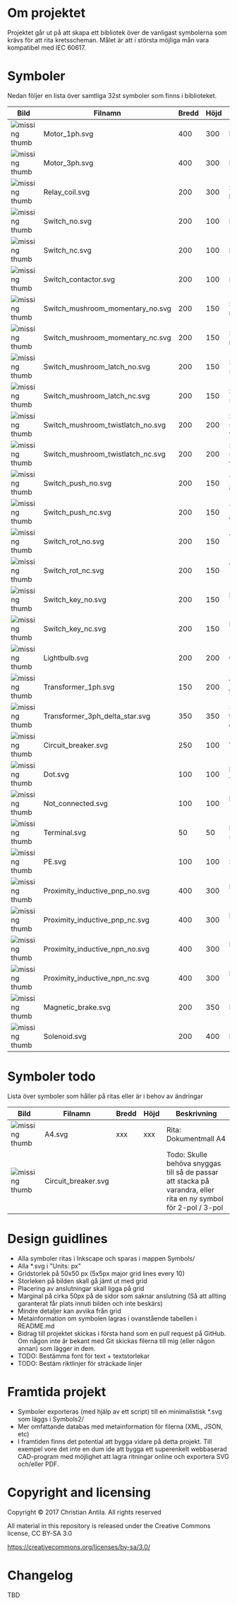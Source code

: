 Om projektet
============
Projektet går ut på att skapa ett bibliotek över de vanligast symbolerna som krävs för att rita kretsscheman. Målet är att i största möjliga mån vara kompatibel med IEC 60617.



Symboler
========
Nedan följer en lista över samtliga 32st symboler som finns i biblioteket.

Bild                                                                                           | Filnamn                           | Bredd | Höjd | Beskrivning
-----------------------------------------------------------------------------------------------|-----------------------------------|-------|------|----------------------------
![missing thumb](https://chille.github.io/electricalsymbols/Motor_1ph.svg)                     | Motor_1ph.svg                     |   400 |  300 | Motor 1-fas
![missing thumb](https://chille.github.io/electricalsymbols/Motor_3ph.svg)                     | Motor_3ph.svg                     |   400 |  300 | Motor 3-fas
![missing thumb](https://chille.github.io/electricalsymbols/Relay_coil.svg)                    | Relay_coil.svg                    |   200 |  300 | Spole till relä / kontaktor
![missing thumb](https://chille.github.io/electricalsymbols/Switch_no.svg)                     | Switch_no.svg                     |   200 |  100 | Relä (NO)
![missing thumb](https://chille.github.io/electricalsymbols/Switch_nc.svg)                     | Switch_nc.svg                     |   200 |  100 | Relä (NC)
![missing thumb](https://chille.github.io/electricalsymbols/Switch_contactor.svg)              | Switch_contactor.svg              |   200 |  100 | Kontaktor (NO)
![missing thumb](https://chille.github.io/electricalsymbols/Switch_mushroom_momentary_no.svg)  | Switch_mushroom_momentary_no.svg  |   200 |  150 | Svamptrycke momentan (NO)
![missing thumb](https://chille.github.io/electricalsymbols/Switch_mushroom_momentary_nc.svg)  | Switch_mushroom_momentary_nc.svg  |   200 |  150 | Svamptrycke momentan (NC)
![missing thumb](https://chille.github.io/electricalsymbols/Switch_mushroom_latch_no.svg)      | Switch_mushroom_latch_no.svg      |   200 |  150 | Svamptrycke självlåsande
![missing thumb](https://chille.github.io/electricalsymbols/Switch_mushroom_latch_nc.svg)      | Switch_mushroom_latch_nc.svg      |   200 |  150 | Svamptrycke självlåsande
![missing thumb](https://chille.github.io/electricalsymbols/Switch_mushroom_twistlatch_no.svg) | Switch_mushroom_twistlatch_no.svg |   200 |  200 | Svamptrycke självlåsande med vridåterställning
![missing thumb](https://chille.github.io/electricalsymbols/Switch_mushroom_twistlatch_nc.svg) | Switch_mushroom_twistlatch_nc.svg |   200 |  200 | Svamptrycke självlåsande med vridåterställning
![missing thumb](https://chille.github.io/electricalsymbols/Switch_push_no.svg)                | Switch_push_no.svg                |   200 |  150 | Tryckknapp återfjädrande (NO)
![missing thumb](https://chille.github.io/electricalsymbols/Switch_push_nc.svg)                | Switch_push_nc.svg                |   200 |  150 | Tryckknapp återfjädrande (NC)
![missing thumb](https://chille.github.io/electricalsymbols/Switch_rot_no.svg)                 | Switch_rot_no.svg                 |   200 |  150 | Vridströmställare (NO)
![missing thumb](https://chille.github.io/electricalsymbols/Switch_rot_nc.svg)                 | Switch_rot_nc.svg                 |   200 |  150 | Vridströmställare (NC)
![missing thumb](https://chille.github.io/electricalsymbols/Switch_key_no.svg)                 | Switch_key_no.svg                 |   200 |  150 | Nyckelströmställare (NO)
![missing thumb](https://chille.github.io/electricalsymbols/Switch_key_nc.svg)                 | Switch_key_nc.svg                 |   200 |  150 | Nyckelströmställare (NC)
![missing thumb](https://chille.github.io/electricalsymbols/Lightbulb.svg)                     | Lightbulb.svg                     |   200 |  200 | Glödlampa
![missing thumb](https://chille.github.io/electricalsymbols/Transformer_1ph.svg)               | Transformer_1ph.svg               |   150 |  200 | Vanlig transformator
![missing thumb](https://chille.github.io/electricalsymbols/Transformer_3ph_delta_star.svg)    | Transformer_3ph_delta_star.svg    |   350 |  350 | 3-fas transformator delta/Y-kopplad
![missing thumb](https://chille.github.io/electricalsymbols/Circuit_breaker.svg)               | Circuit_breaker.svg               |   250 |  100 | Automatsäkring (Dvärgbrytare)
![missing thumb](https://chille.github.io/electricalsymbols/Dot.svg)                           | Dot.svg                           |   100 |  100 | Punkt för att förbinda ledningar
![missing thumb](https://chille.github.io/electricalsymbols/Not_connected.svg)                 | Not_connected.svg                 |   100 |  100 | Ej ansluten ledare (Kryss)
![missing thumb](https://chille.github.io/electricalsymbols/Terminal.svg)                      | Terminal.svg                      |    50 |   50 | Plint / skruvanslutning
![missing thumb](https://chille.github.io/electricalsymbols/PE.svg)                            | PE.svg                            |   100 |  100 | Skyddsjord
![missing thumb](https://chille.github.io/electricalsymbols/Proximity_inductive_pnp_no.svg)    | Proximity_inductive_pnp_no.svg    |   400 |  300 | Induktiv givare (PNP, NO)
![missing thumb](https://chille.github.io/electricalsymbols/Proximity_inductive_pnp_nc.svg)    | Proximity_inductive_pnp_nc.svg    |   400 |  300 | Induktiv givare (PNP, NC)
![missing thumb](https://chille.github.io/electricalsymbols/Proximity_inductive_npn_no.svg)    | Proximity_inductive_npn_no.svg    |   400 |  300 | Induktiv givare (NPN, NO)
![missing thumb](https://chille.github.io/electricalsymbols/Proximity_inductive_npn_no.svg)    | Proximity_inductive_npn_nc.svg    |   400 |  300 | Induktiv givare (NPN, NC)
![missing thumb](https://chille.github.io/electricalsymbols/Magnetic_brake.svg)                | Magnetic_brake.svg                |   200 |  350 | Magnetbroms
![missing thumb](https://chille.github.io/electricalsymbols/Solenoid.svg)                      | Solenoid.svg                      |   200 |  400 | Magnetventil



Symboler todo
=============
Lista över symboler som håller på ritas eller är i behov av ändringar

Bild                                                                                           | Filnamn                           | Bredd | Höjd | Beskrivning
-----------------------------------------------------------------------------------------------|-----------------------------------|-------|------|----------------------------
![missing thumb](https://chille.github.io/electricalsymbols/A4.svg)                            | A4.svg                            |   xxx |  xxx | Rita: Dokumentmall A4
![missing thumb](https://chille.github.io/electricalsymbols/Circuit_breaker.svg)               | Circuit_breaker.svg               |       |      | Todo: Skulle behöva snyggas till så de passar att stacka på varandra, eller rita en ny symbol för 2-pol / 3-pol



Design guidlines
================
* Alla symboler ritas i Inkscape och sparas i mappen Symbols/
* Alla *.svg i "Units: px"
* Gridstorlek på 50x50 px (5x5px major grid lines every 10)
* Storleken på bilden skall gå jämt ut med grid
* Placering av anslutningar skall ligga på grid
* Marginal på cirka 50px på de sidor som saknar anslutning (Så att allting garanterat får plats innuti bilden och inte beskärs)
* Mindre detaljer kan avvika från grid
* Metainformation om symbolen lagras i ovanstående tabellen i README.md
* Bidrag till projektet skickas i första hand som en pull request på GitHub. Om någon inte är bekant med Git skickas filerna till mig (eller någon annan) som lägger in dem.
* TODO: Bestämma font för text + textstorlekar
* TODO: Bestäm riktlinjer för sträckade linjer



Framtida projekt
================
* Symboler exporteras (med hjälp av ett script) till en minimalistisk *.svg som läggs i Symbols2/
* Mer omfattande databas med metainformation för filerna (XML, JSON, etc)
* I framtiden finns det potential att bygga vidare på detta projekt. Till exempel vore det inte en dum ide att bygga ett superenkelt webbaserad CAD-program med möjlighet att lagra ritningar online och exportera SVG och/eller PDF.



Copyright and licensing
=======================
Copyright © 2017 Christian Antila. All rights reserved

All material in this repository is released under the Creative Commons license, CC BY-SA 3.0

https://creativecommons.org/licenses/by-sa/3.0/



Changelog
=========
TBD